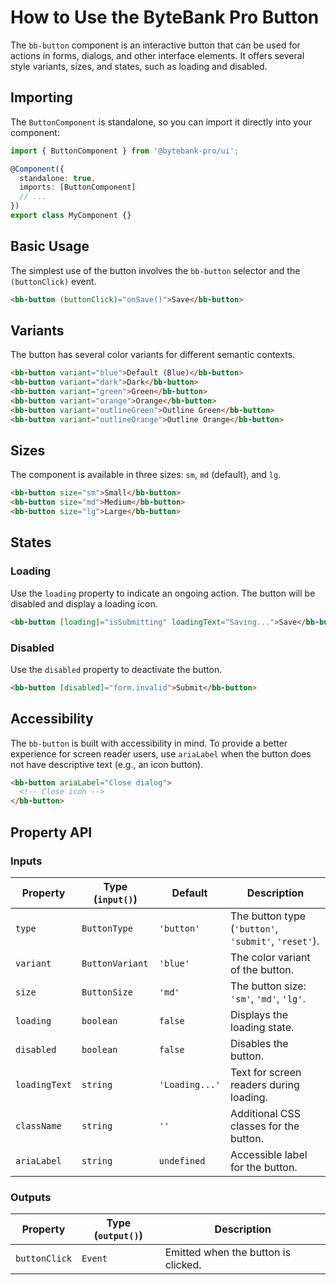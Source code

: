 # How to Use the ByteBank Pro Button

The `bb-button` component is an interactive button that can be used for actions in forms, dialogs, and other interface elements. It offers several style variants, sizes, and states, such as loading and disabled.

## Importing

The `ButtonComponent` is standalone, so you can import it directly into your component:

```typescript
import { ButtonComponent } from '@bytebank-pro/ui';

@Component({
  standalone: true,
  imports: [ButtonComponent]
  // ...
})
export class MyComponent {}
```

## Basic Usage

The simplest use of the button involves the `bb-button` selector and the `(buttonClick)` event.

```html
<bb-button (buttonClick)="onSave()">Save</bb-button>
```

## Variants

The button has several color variants for different semantic contexts.

```html
<bb-button variant="blue">Default (Blue)</bb-button>
<bb-button variant="dark">Dark</bb-button>
<bb-button variant="green">Green</bb-button>
<bb-button variant="orange">Orange</bb-button>
<bb-button variant="outlineGreen">Outline Green</bb-button>
<bb-button variant="outlineOrange">Outline Orange</bb-button>
```

## Sizes

The component is available in three sizes: `sm`, `md` (default), and `lg`.

```html
<bb-button size="sm">Small</bb-button>
<bb-button size="md">Medium</bb-button>
<bb-button size="lg">Large</bb-button>
```

## States

### Loading

Use the `loading` property to indicate an ongoing action. The button will be disabled and display a loading icon.

```html
<bb-button [loading]="isSubmitting" loadingText="Saving...">Save</bb-button>
```

### Disabled

Use the `disabled` property to deactivate the button.

```html
<bb-button [disabled]="form.invalid">Submit</bb-button>
```

## Accessibility

The `bb-button` is built with accessibility in mind. To provide a better experience for screen reader users, use `ariaLabel` when the button does not have descriptive text (e.g., an icon button).

```html
<bb-button ariaLabel="Close dialog">
  <!-- Close icon -->
</bb-button>
```

## Property API

### Inputs

| Property      | Type (`input()`) | Default        | Description                                          |
| ------------- | ---------------- | -------------- | ---------------------------------------------------- |
| `type`        | `ButtonType`     | `'button'`     | The button type (`'button'`, `'submit'`, `'reset'`). |
| `variant`     | `ButtonVariant`  | `'blue'`       | The color variant of the button.                     |
| `size`        | `ButtonSize`     | `'md'`         | The button size: `'sm'`, `'md'`, `'lg'`.             |
| `loading`     | `boolean`        | `false`        | Displays the loading state.                          |
| `disabled`    | `boolean`        | `false`        | Disables the button.                                 |
| `loadingText` | `string`         | `'Loading...'` | Text for screen readers during loading.              |
| `className`   | `string`         | `''`           | Additional CSS classes for the button.               |
| `ariaLabel`   | `string`         | `undefined`    | Accessible label for the button.                     |

### Outputs

| Property      | Type (`output()`) | Description                         |
| ------------- | ----------------- | ----------------------------------- |
| `buttonClick` | `Event`           | Emitted when the button is clicked. |
